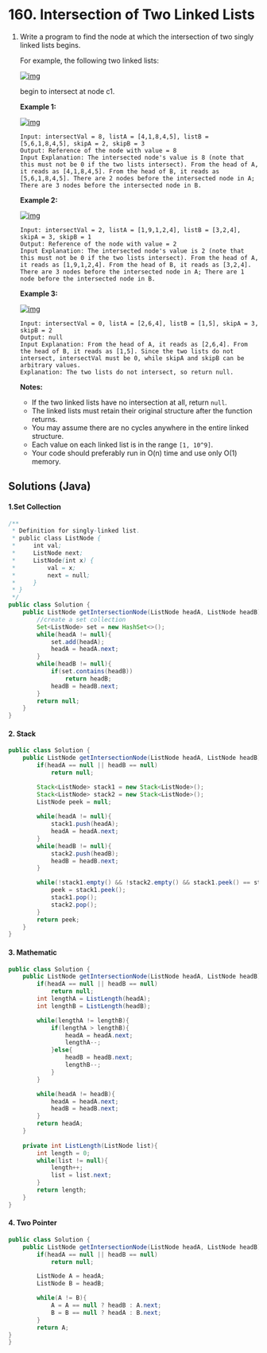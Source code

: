 # 160. Intersection of Two Linked Lists



1. Write a program to find the node at which the intersection of two singly linked lists begins.

   For example, the following two linked lists:

   [![img](https://assets.leetcode.com/uploads/2018/12/13/160_statement.png)](https://assets.leetcode.com/uploads/2018/12/13/160_statement.png)

   begin to intersect at node c1.

    

   **Example 1:**

   [![img](https://assets.leetcode.com/uploads/2020/06/29/160_example_1_1.png)](https://assets.leetcode.com/uploads/2020/06/29/160_example_1_1.png)

   ```
   Input: intersectVal = 8, listA = [4,1,8,4,5], listB = [5,6,1,8,4,5], skipA = 2, skipB = 3
   Output: Reference of the node with value = 8
   Input Explanation: The intersected node's value is 8 (note that this must not be 0 if the two lists intersect). From the head of A, it reads as [4,1,8,4,5]. From the head of B, it reads as [5,6,1,8,4,5]. There are 2 nodes before the intersected node in A; There are 3 nodes before the intersected node in B.
   ```

    

   **Example 2:**

   [![img](https://assets.leetcode.com/uploads/2020/06/29/160_example_2.png)](https://assets.leetcode.com/uploads/2020/06/29/160_example_2.png)

   ```
   Input: intersectVal = 2, listA = [1,9,1,2,4], listB = [3,2,4], skipA = 3, skipB = 1
   Output: Reference of the node with value = 2
   Input Explanation: The intersected node's value is 2 (note that this must not be 0 if the two lists intersect). From the head of A, it reads as [1,9,1,2,4]. From the head of B, it reads as [3,2,4]. There are 3 nodes before the intersected node in A; There are 1 node before the intersected node in B.
   ```

    

   **Example 3:**

   [![img](https://assets.leetcode.com/uploads/2018/12/13/160_example_3.png)](https://assets.leetcode.com/uploads/2018/12/13/160_example_3.png)

   ```
   Input: intersectVal = 0, listA = [2,6,4], listB = [1,5], skipA = 3, skipB = 2
   Output: null
   Input Explanation: From the head of A, it reads as [2,6,4]. From the head of B, it reads as [1,5]. Since the two lists do not intersect, intersectVal must be 0, while skipA and skipB can be arbitrary values.
   Explanation: The two lists do not intersect, so return null.
   ```

    

   **Notes:**

   - If the two linked lists have no intersection at all, return `null`.
   - The linked lists must retain their original structure after the function returns.
   - You may assume there are no cycles anywhere in the entire linked structure.
   - Each value on each linked list is in the range `[1, 10^9]`.
   - Your code should preferably run in O(n) time and use only O(1) memory.



## Solutions (Java)


#### 1.Set Collection

~~~java
/**
 * Definition for singly-linked list.
 * public class ListNode {
 *     int val;
 *     ListNode next;
 *     ListNode(int x) {
 *         val = x;
 *         next = null;
 *     }
 * }
 */
public class Solution {
    public ListNode getIntersectionNode(ListNode headA, ListNode headB) {
        //create a set collection
        Set<ListNode> set = new HashSet<>();
        while(headA != null){
            set.add(headA);
            headA = headA.next;
        }
        while(headB != null){
            if(set.contains(headB))
                return headB;
            headB = headB.next;
        }
        return null;
    }
}
~~~

#### 2. Stack 

```java
public class Solution {
    public ListNode getIntersectionNode(ListNode headA, ListNode headB) {
        if(headA == null || headB == null)
            return null;

        Stack<ListNode> stack1 = new Stack<ListNode>();
        Stack<ListNode> stack2 = new Stack<ListNode>();
        ListNode peek = null;
    
        while(headA != null){
            stack1.push(headA);
            headA = headA.next;
        }
        while(headB != null){
            stack2.push(headB);
            headB = headB.next;
        }

        while(!stack1.empty() && !stack2.empty() && stack1.peek() == stack2.peek()){
            peek = stack1.peek();
            stack1.pop();
            stack2.pop();
        }
        return peek;
    }
}
```

#### 3. Mathematic

```java
public class Solution {
    public ListNode getIntersectionNode(ListNode headA, ListNode headB) {
        if(headA == null || headB == null)
            return null;
        int lengthA = ListLength(headA);
        int lengthB = ListLength(headB);

        while(lengthA != lengthB){
            if(lengthA > lengthB){
                headA = headA.next;
                lengthA--;
            }else{
                headB = headB.next;
                lengthB--;
            }
        }

        while(headA != headB){
            headA = headA.next;
            headB = headB.next;
        }
        return headA;   
    }
    
    private int ListLength(ListNode list){
        int length = 0;
        while(list != null){
            length++;
            list = list.next;
        }
        return length;
    }
}
```

#### 4. Two Pointer

~~~java
public class Solution {
    public ListNode getIntersectionNode(ListNode headA, ListNode headB) {
        if(headA == null || headB == null)
            return null;       

        ListNode A = headA;
        ListNode B = headB;

        while(A != B){
            A = A == null ? headB : A.next;
            B = B == null ? headA : B.next;
        }
        return A;
}
}
~~~



